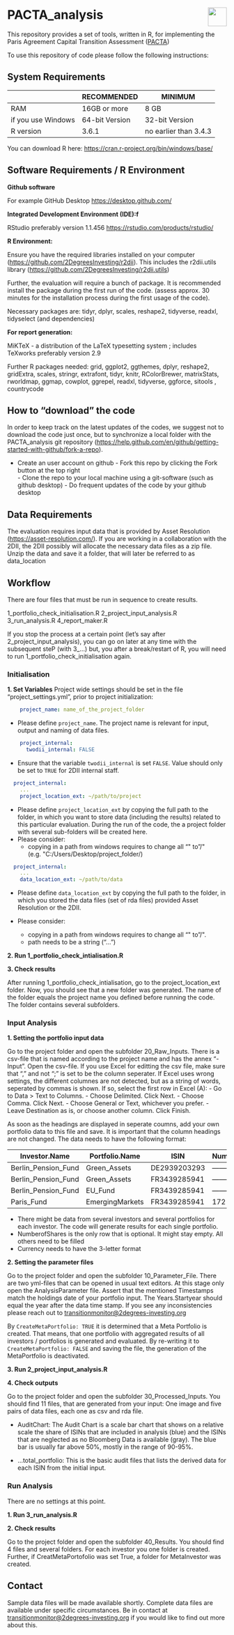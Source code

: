 
<!-- README.md is generated from README.Rmd. Please edit that file, and remember to `knit` when finished -->

# PACTA\_analysis <a href='https://github.com/2DegreesInvesting/PACTA_analysis'><img src='https://imgur.com/A5ASZPE.png' align='right' height='43' /></a>

This repository provides a set of tools, written in R, for implementing
the Paris Agreement Capital Transition Assessment
([PACTA](https://www.transitionmonitor.com/))

To use this repository of code please follow the following instructions:

## System Requirements

|                    | RECOMMENDED    | MINIMUM               |
| ------------------ | -------------- | --------------------- |
| RAM                | 16GB or more   | 8 GB                  |
| if you use Windows | 64-bit Version | 32-bit Version        |
| R version          | 3.6.1          | no earlier than 3.4.3 |

You can download R here: <https://cran.r-project.org/bin/windows/base/>

## Software Requirements / R Environment

**Github software**

For example GitHub Desktop <https://desktop.github.com/>

**Integrated Development Environment (IDE):f**

RStudio preferably version 1.1.456
<https://rstudio.com/products/rstudio/>

**R Environment:**

Ensure you have the required libraries installed on your computer
(<https://github.com/2DegreesInvesting/r2dii>). This includes the
r2dii.utils library (<https://github.com/2DegreesInvesting/r2dii.utils>)

Further, the evaluation will require a bunch of package. It is
recommended install the package during the first run of the code.
(assess approx. 30 minutes for the installation process during the first
usage of the code).

Necessary packages are: tidyr, dplyr, scales, reshape2, tidyverse,
readxl, tidyselect (and dependencies)

**For report generation:**

MiKTeX - a distribution of the LaTeX typesetting system ; includes
TeXworks preferably version 2.9

Further R packages needed: grid, ggplot2, ggthemes, dplyr, reshape2,
gridExtra, scales, stringr, extrafont, tidyr, knitr, RColorBrewer,
matrixStats, rworldmap, ggmap, cowplot, ggrepel, readxl, tidyverse,
ggforce, sitools , countrycode

## How to “download” the code

In order to keep track on the latest updates of the codes, we suggest
not to download the code just once, but to synchronize a local folder
with the PACTA\_analysis git repository
(<https://help.github.com/en/github/getting-started-with-github/fork-a-repo>).
- Create an user account on github - Fork this repo by clicking the Fork
button at the top right  
\- Clone the repo to your local machine using a git-software (such as
github desktop) - Do frequent updates of the code by your github desktop

## Data Requirements

The evaluation requires input data that is provided by Asset Resolution
(<https://asset-resolution.com/>). If you are working in a collaboration
with the 2DII, the 2DII possibly will allocate the necessary data files
as a zip file. Unzip the data and save it a folder, that will later be
referred to as data\_location

## Workflow

There are four files that must be run in sequence to create results.

1\_portfolio\_check\_initialisation.R 2\_project\_input\_analysis.R
3\_run\_analysis.R 4\_report\_maker.R

If you stop the process at a certain point (let’s say after
2\_project\_input\_analysis), you can go on later at any time with the
subsequent steP (with 3\_…) but, you after a break/restart of R, you
will need to run 1\_portfolio\_check\_initialisation again.

### Initialisation

**1. Set Variables** Project wide settings should be set in the file
“project\_settings.yml”, prior to project initialization:

``` yml
    project_name: name_of_the_project_folder
```

  - Please define `project_name`. The project name is relevant for
    input, output and naming of data files.

<!-- end list -->

``` yml
    project_internal:
      twodii_internal: FALSE
```

  - Ensure that the variable `twodii_internal` is set `FALSE`. Value
    should only be set to `TRUE` for 2DII internal staff.

<!-- end list -->

``` yml
  project_internal:
    ...
    project_location_ext: ~/path/to/project
```

  - Please define `project_location_ext` by copying the full path to the
    folder, in which you want to store data (including the results)
    related to this particular evaluation. During the run of the code,
    the a project folder with several sub-folders will be created here.
  - Please consider:
      - copying in a path from windows requires to change all “" to”/"
        (e.g. "C:/Users/Desktop/project\_folder/)

<!-- end list -->

``` yml
  project_internal:
    ...
    data_location_ext: ~/path/to/data
```

  - Please define `data_location_ext` by copying the full path to the
    folder, in which you stored the data files (set of rda files)
    provided Asset Resolution or the 2DII.

  - Please consider:
    
      - copying in a path from windows requires to change all “" to”/".
      - path needs to be a string (“…”)

**2. Run 1\_portfolio\_check\_intialisation.R**

**3. Check results**

After running 1\_portfolio\_check\_intialisation, go to the
project\_location\_ext folder. Now, you should see that a new folder was
generated. The name of the folder equals the project name you defined
before running the code. The folder contains several subfolders.

### Input Analysis

**1. Setting the portfolio input data**

Go to the project folder and open the subfolder 20\_Raw\_Inputs. There
is a csv-file that is named according to the project name and has the
annex “-Input”. Open the csv-file. If you use Excel for editting the csv
file, make sure that “,” and not “;” is set to be the column seperater.
If Excel uses wrong settings, the different columnes are not detected,
but as a string of words, seperated by commas is shown. If so, select
the first row in Excel (A): - Go to Data \> Text to Columns. - Choose
Delimited. Click Next. - Choose Comma. Click Next. - Choose General or
Text, whichever you prefer. - Leave Destination as is, or choose another
column. Click Finish.

As soon as the headings are displayed in seperate coumns, add your own
portfolio data to this file and save. It is important that the column
headings are not changed. The data needs to have the following format:

| Investor.Name         | Portfolio.Name  | ISIN         | NumberofShares | MarketValue | Currency |
| --------------------- | --------------- | ------------ | -------------- | ----------- | -------- |
| Berlin\_Pension\_Fund | Green\_Assets   | DE2939203293 | ————-          | 8493050     | USD      |
| Berlin\_Pension\_Fund | Green\_Assets   | FR3439285941 | ————-          | 324234      | CHF      |
| Berlin\_Pension\_Fund | EU\_Fund        | FR3439285941 | ————-          | 2384929     | EUR      |
| Paris\_Fund           | EmergingMarkets | FR3439285941 | 172            | 1239322     | GBP      |

  - There might be data from several investors and several portfolios
    for each investor. The code will generate results for each single
    portfolio.
  - NumberofShares is the only row that is optional. It might stay
    empty. All others need to be filled
  - Currency needs to have the 3-letter format

**2. Setting the parameter files**

Go to the project folder and open the subfolder 10\_Parameter\_File.
There are two yml-files that can be opened in usual text editors. At
this stage only open the AnalysisParameter file. Assert that the
mentioned Timestamps match the holdings date of your portfolio input.
The Years.Startyear should equal the year after the data time stamp. If
you see any inconsistencies please reach out to
<transitionmonitor@2degrees-investing.org>

By `CreateMetaPortfolio: TRUE` it is determined that a Meta Portfolio is
created. That means, that one portfolio with aggregated results of all
investors / portfolios is generated and evaluated. By re-writing it to
`CreateMetaPortfolio: FALSE` and saving the file, the generation of the
MetaPortfolio is deactivated.

**3. Run 2\_project\_input\_analysis.R**

**4. Check outputs**

Go to the project folder and open the subfolder 30\_Processed\_Inputs.
You should find 11 files, that are generated from your input: One image
and five pairs of data files, each one as csv and rda file.

  - AuditChart: The Audit Chart is a scale bar chart that shows on a
    relative scale the share of ISINs that are included in analysis
    (blue) and the ISINs that are neglected as no Bloomberg Data is
    available (gray). The blue bar is usually far above 50%, mostly in
    the range of 90-95%.

  - …total\_portfolio: This is the basic audit files that lists the
    derived data for each ISIN from the initial input.

### Run Analysis

There are no settings at this point.

**1. Run 3\_run\_analysis.R**

**2. Check results**

Go to the project folder and open the subfolder 40\_Results. You should
find 4 files and several folders. For each investor you one folder is
created. Further, if CreatMetaPortofolio was set True, a folder for
MetaInvestor was created.

## Contact

Sample data files will be made available shortly. Complete data files
are available under specific circumstances. Be in contact at
<transitionmonitor@2degrees-investing.org> if you would like to find out
more about this.
